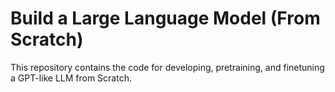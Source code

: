 # Build a Large Language Model (From Scratch)
This repository contains the code for developing, pretraining, and finetuning a GPT-like LLM from Scratch.
